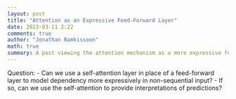 ```yaml
---
layout: post
title: "Attention as an Expressive Feed-Forward Layer"
date: 2023-03-11 2:22
comments: true
author: "Jonathan Ramkissoon"
math: true
summary: A post viewing the attention mechanism as a more expressive feed-forward layer
---
```


Question: 
    - Can we use a self-attention layer in place of a feed-forward layer to model dependency more expressively in non-sequential input?
    - If so, can we use the self-attention to provide interpretations of predictions?